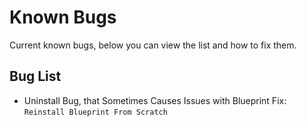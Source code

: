 # Known Bugs
Current known bugs, below you can view the list and how to fix them.

## Bug List
- Uninstall Bug, that Sometimes Causes Issues with Blueprint
Fix: `Reinstall Blueprint From Scratch`
